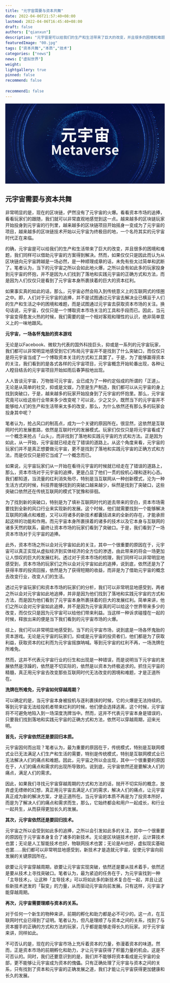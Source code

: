 ```yaml
---
title: "元宇宙需要与资本共舞"
date: 2022-04-06T21:57:40+08:00
lastmod: 2022-04-06T16:45:40+08:00
draft: false
authors: ["qianxun"]
description: "元宇宙是可以给我们的生产和生活带来了巨大的改变，并且很多的困境和难题，我们同样可以借助元宇宙的方案得到解决。"
featuredImage: "00.jpg"
tags: ["资本共舞","本质","技术"]
categories: ["news"]
news: ["虚拟世界"]
weight: 
lightgallery: true
pinned: false
recommend: false

recommend1: false
---
```




![](00.jpg)

## 元宇宙需要与资本共舞



非常明显的是，现在的区块链，俨然没有了元宇宙的火爆。看看资本市场的追捧，看看玩家们的跟随，我们就可以非常直观地感觉到这一点。越来越多的区块链玩家开始投身到元宇宙的行列里，越来越多的区块链项目开始摇身一变成为了元宇宙的项目，越来越多的区块链技术开始以元宇宙为终极目的地，一个名符其实的元宇宙时代正在来临。

的确，元宇宙是可以给我们的生产和生活带来了巨大的改变，并且很多的困境和难题，我们同样可以借助元宇宙的方案得到解决。然而，如果仅仅只是因此而认为从区块链向元宇宙跨越是一场必然，是一种顺理成章的话，未免有些太过简单和武断了。笔者认为，当下的元宇宙之所以会如此地火爆，之所以会有如此多的玩家投身到元宇宙的怀抱，并不是因为人们找到了落地和实践元宇宙的正确方式和方法，而是因为人们仅仅只是看到了元宇宙本身所裹挟着的巨大的资本红利。

如果事实真的如此的话，那么，元宇宙必然会陷入到传统意义上的互联网式的怪圈之中。即，人们对于元宇宙的追捧，并不是试图通过元宇宙去解决业已横亘于人们的生产和生活之中的困境和难题，而是试图通过元宇宙去获取资本市场的关注。换句话说，元宇宙，仅仅只是一个博取资本市场关注的工具和手段而已。因此，当元宇宙变得愈发火热的时候，我们需要的是一个相对客观和理性的认识，绝非简单意义上的一味地跟风。

**元宇宙，一场各怀鬼胎的资本游戏**

无论是以Facebook、微软为代表的国外科技巨头，抑或是一系列的元宇宙玩家，我们都可以非常明显地感受到它们布局元宇宙并不是找到了什么突破口，而仅仅只是将元宇宙当成了一个博取资本关注的方式和工具罢了。于是，为了能够赢得资本的关注，我们看到的是各式各样的元宇宙项目，元宇宙概念开始轮番出现，各种让人瞠目结舌的元宇宙项目开始如雨后春笋般地出现。

人人皆谈元宇宙，万物皆可元宇宙，业已成为了一种约定俗成的所谓的「正道」。无论是从简单的社交，抑或是文娱，乃至是生产制造，我们都可以从元宇宙的身上找到突破口，于是，越来越多的玩家开始投身到了元宇宙的怀抱里。那么，元宇宙究竟可以给这些行业带来多少改变呢？可以说，少之又少。既然当下的元宇宙并不能够给人们的生产和生活带来太多的改变，那么，为什么依然还有那么多的玩家会投身其中呢？

笔者认为，抢占风口的制高点，成为一个关键的原因所在。很显然，这依然是互联网时代的发展套路，依然是互联时代的发展模式。玩家们仅仅只是将元宇宙看成了一个概念来抢占「山头」，而非找到了落地和实践元宇宙的方式和方法。正是因为如此，从一开始，元宇宙就已经走在了错误的道路上。从这个角度来看，元宇宙的玩家们并不是真正想要做元宇宙，更不是找到了落地和实践元宇宙的正确方式和方法，而是仅仅只是把它当成了一个概念而已。

如果说，元宇宙玩家们从一开始在看待元宇宙的时候就已经走在了错误的道路上，那么，资本市场对于元宇宙的追捧，更是凸显了他们一贯的投机心理和逐利心态。我们都知道，当流量的红利消失殆尽，特别是当互联网从一种创新模式，沦为一种生活方式的时候，科技界能够找到的突破口越来越少，纵然是找到了突破口，这些突破口依然还在传统互联网的模式下犹豫和徘徊。

为了找到新的突破口，特别是为了填补互联网时代的逝去带来的空白，资本市场需要找到全新的风口行业来实现新的发展。这个时候，他们就需要找到一个能够解决互联网的痛点和难题，又可以将诸多的新技术都囊括进来的全新的存在，才能承担起这样的功能和作用。而元宇宙本身所裹挟着的诸多的技术以及它本身与互联网的诸多天然的联系，最终让资本市场的玩家们看到了突破口。于是，我们看到了一场资本市场对于元宇宙的追捧。

此外，资本市场之所以会对元宇宙如此的关注，其中一个很重要的原因在于，元宇宙可以真正实现从虚拟经济到实体经济的全方位的渗透，由此带来的将会一场更加让人惊叹的巨大的发展红利。透过对于资本市场的梳理，我们同样可以非常明显地感受到，资本市场的玩家们之所以会对元宇宙如此的追捧，说到底，依然还是为了获得丰厚的投资回报，依然是为了获得短期的收益，而非是为了借助元宇宙的概念去改变行业，改变人们的生活。

透过元宇宙玩家们和资本市场的玩家们的分析，我们可以非常明显地感受到，两者之所以会对元宇宙如此地追捧，并非是因为他们找到了落地和实践元宇宙的方式和方法，而是因为他们看到了元宇宙本身所裹挟着的巨大的发展红利。简单来讲，他们之所以会对元宇宙如此追捧，并不是因为元宇宙真的可以给这个世界带来多少的改变，而仅仅只是因为元宇宙可以给他们带来利益。当这样一种诉求碰撞在一起的时候，释放出来的便是当下我们看到的元宇宙市场的火爆。

综上，我们可以非常明显地感受到，当下的元宇宙市场，说到底是一场各怀鬼胎的资本游戏。无论是元宇宙的玩家们，抑或是元宇宙的投资者们，他们都是为了获取利益，获取资本的红利而为元宇宙摇旗呐喊。等到元宇宙的红利不再，一场洗牌在所难免。

然而，这并不代表元宇宙行业的衍生和出现是一种错误，而是说明当下元宇宙的发展依然是浮躁的，依然是不切实际的，依然是以资本为终极追求的。抓住元宇宙的精髓，真正用元宇宙去改变那些互联网时代无法改变的困境和难题，才是正道所在。

**洗牌在所难免，元宇宙如何穿越周期？**

可以确定的是，当元宇宙本身被投机与逐利裹挟的时候，它的火爆是无法持续的。等到元宇宙无法给投机者带来红利的时候，他们便会选择逃离，这个时候，元宇宙将不可避免地陷入到一场深度洗牌当中。然而，这并不代表元宇宙本身是错误的，只要我们找到落地和实践元宇宙的正确方式和方法，依然可以穿越周期，迎来光明。

**首先，元宇宙依然还是要回归本质。**

元宇宙因何而出现？笔者认为，最为重要的原因在于，传统模式，特别是互联网模式业已无法满足人们生产和生活的需要，特别是传统模式，特别是互联网模式业已无法解决人们的痛点和难题。因此，元宇宙之所以会出现，其中一个很重要的原因在于，人们的痛点和需求的出现所导致的。说到底，元宇宙依然还是要解决人们的痛点，满足人们的需求。

因此，如果我们寻找元宇宙穿越周期的方式和方法的话，抛开不切实际的概念，放弃虚无缥缈的幻想，真正用元宇宙去满足人们的需求，解决人们的痛点，让元宇宙真正成为新的解决方案，才是正道所在。当元宇宙的本质不再是为了投资本所好，而是为了解决人们的痛点和需求而生，那么，它始终都会和用户一起成长，和行业一起共生，从而获得更加长久的发展。

**其次，元宇宙依然还是要回归技术。**

元宇宙之所以会受到如此多的追捧，之所以会引发如此多的关注，其中一个很重要的原因在于元宇宙本身复合了诸多的新技术。无论是区块链技术也好，云计算技术也罢；无论是人工智能技术也好，物联网技术也罢；无论是AI也好，虚拟现实基础也罢……我们都可以非常明显地感受到，新技术才是造就元宇宙，促使元宇宙向前发展的关键原因所在。

欲要让元宇宙穿越周期，欲要让元宇宙实现突破，依然还是要从技术着手，依然还是要从技术上寻找突破口。笔者认为，最为紧迫的任务在于，为元宇宙找到一种「主导技术」，让这种「主导技术」可以将如此多的新技术复合在一起，并且让这些新技术迸发的「裂变」的力量，从而驱动元宇宙向前发展。只有这样，元宇宙才能穿越周期。

**再次，元宇宙需要理顺与资本的关系。**

对于任何一个新生的物种来讲，前期的孵化和助力都是必不可少的。这一点，在互联网时代业已得到了证明。笔者认为，但凡是理顺了与资本之间的关系，找到了与资本握手的正确的方式和方法的玩家，几乎都是能够走得长久的玩家。对于元宇宙来讲，同样如此。

不可否认的是，现在的元宇宙市场上充斥着资本的力量，弥漫着资本的味道。然而，正是资本市场的前期孵化和助力，才让元宇宙获得了积蓄力量的机会。这是不可否认的。同时，我们还要意识到的是，我们并不能够将资本看成是元宇宙的全部，更不能够让元宇宙成为资本的傀儡。只有正确处理了元宇宙与资本之间的关系，只有找到了资本和元宇宙的正确发展之道，我们才能让元宇宙获得更加健康和长久的发展。